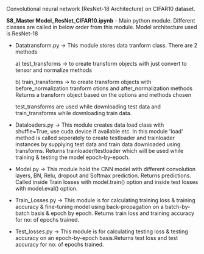Convolutional neural network (ResNet-18 Architecture) on CIFAR10 dataset.

**S8_Master Model_ResNet_CIFAR10.ipynb** - Main python module. Different classes are called in below order from this module. Model architecture used is ResNet-18

- Datatransform.py -> This module stores data tranform class. There are 2 methods 

  a) test_transforms -> to create transform objects with just convert to tensor and normalize methods 
  
  b) train_transforms -> to create transform objects with before_normalization tranform otions and after_normalization methods 
  Returns a transform object based on the options and methods chosen
  
  test_transforms are used while downloading test data and train_transforms while downloading train data.
- Dataloaders.py -> This module creates data load class with shuffle=True, use cuda device if available etc. In this module 'load' method is called seperately to create testloader and trainloader instances by supplying test data and train data downloaded using transforms. Returns trainloader/testloader which will be used while training & testing the model epoch-by-epoch.
- Model.py -> This module hold the CNN model with different convolution layers, BN, Relu, dropout and Softmax prediction. Returns predictions. Called inside Train losses with model.train() option and inside test losses with model.eval() option.
- Train_Losses.py -> This module is for calculating training loss & training accuracy & fine-tuning model using back-propagation on a batch-by-batch basis & epoch by epoch. Returns train loss and training accuracy for no: of epochs trained.
- Test_losses.py -> This module is for calculating testing loss & testing accuracy on an epoch-by-epoch basis.Returns test loss and test accuracy for no: of epochs trained.

